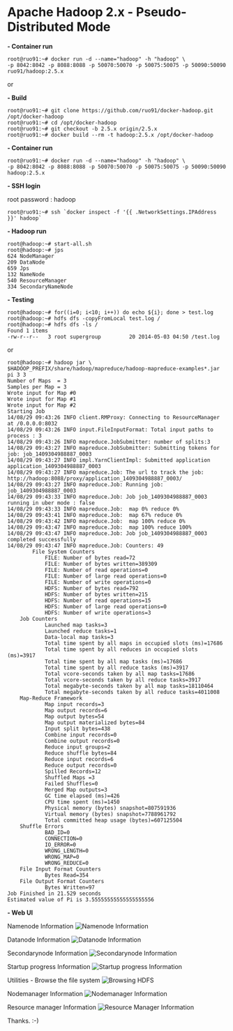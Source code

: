 # Apache Hadoop 2.x - Pseudo-Distributed Mode
**- Container run**

    root@ruo91:~# docker run -d --name="hadoop" -h "hadoop" \
    -p 8042:8042 -p 8088:8088 -p 50070:50070 -p 50075:50075 -p 50090:50090 ruo91/hadoop:2.5.x
or

**- Build**

    root@ruo91:~# git clone https://github.com/ruo91/docker-hadoop.git /opt/docker-hadoop
    root@ruo91:~# cd /opt/docker-hadoop
    root@ruo91:~# git checkout -b 2.5.x origin/2.5.x
    root@ruo91:~# docker build --rm -t hadoop:2.5.x /opt/docker-hadoop

**- Container run**

    root@ruo91:~# docker run -d --name="hadoop" -h "hadoop" \
    -p 8042:8042 -p 8088:8088 -p 50070:50070 -p 50075:50075 -p 50090:50090 hadoop:2.5.x

**- SSH login**

root password : hadoop

    root@ruo91:~# ssh `docker inspect -f '{{ .NetworkSettings.IPAddress }}' hadoop`

**- Hadoop run**

    root@hadoop:~# start-all.sh
    root@hadoop:~# jps
    624 NodeManager
    209 DataNode
    659 Jps
    132 NameNode
    540 ResourceManager
    334 SecondaryNameNode

**- Testing**

    root@hadoop:~# for((i=0; i<10; i++)) do echo ${i}; done > test.log
    root@hadoop:~# hdfs dfs -copyFromLocal test.log /
    root@hadoop:~# hdfs dfs -ls /
    Found 1 items
    -rw-r--r--   3 root supergroup         20 2014-05-03 04:50 /test.log
or

    root@hadoop:~# hadoop jar \
    $HADOOP_PREFIX/share/hadoop/mapreduce/hadoop-mapreduce-examples*.jar pi 3 3
    Number of Maps  = 3
    Samples per Map = 3
    Wrote input for Map #0
    Wrote input for Map #1
    Wrote input for Map #2
    Starting Job
    14/08/29 09:43:26 INFO client.RMProxy: Connecting to ResourceManager at /0.0.0.0:8032
    14/08/29 09:43:26 INFO input.FileInputFormat: Total input paths to process : 3
    14/08/29 09:43:26 INFO mapreduce.JobSubmitter: number of splits:3
    14/08/29 09:43:27 INFO mapreduce.JobSubmitter: Submitting tokens for job: job_1409304988887_0003
    14/08/29 09:43:27 INFO impl.YarnClientImpl: Submitted application application_1409304988887_0003
    14/08/29 09:43:27 INFO mapreduce.Job: The url to track the job: http://hadoop:8088/proxy/application_1409304988887_0003/
    14/08/29 09:43:27 INFO mapreduce.Job: Running job: job_1409304988887_0003
    14/08/29 09:43:33 INFO mapreduce.Job: Job job_1409304988887_0003 running in uber mode : false
    14/08/29 09:43:33 INFO mapreduce.Job:  map 0% reduce 0%
    14/08/29 09:43:41 INFO mapreduce.Job:  map 67% reduce 0%
    14/08/29 09:43:42 INFO mapreduce.Job:  map 100% reduce 0%
    14/08/29 09:43:47 INFO mapreduce.Job:  map 100% reduce 100%
    14/08/29 09:43:47 INFO mapreduce.Job: Job job_1409304988887_0003 completed successfully
    14/08/29 09:43:47 INFO mapreduce.Job: Counters: 49
            File System Counters
                FILE: Number of bytes read=72
                FILE: Number of bytes written=389309
                FILE: Number of read operations=0
                FILE: Number of large read operations=0
                FILE: Number of write operations=0
                HDFS: Number of bytes read=792
                HDFS: Number of bytes written=215
                HDFS: Number of read operations=15
                HDFS: Number of large read operations=0
                HDFS: Number of write operations=3
        Job Counters
                Launched map tasks=3
                Launched reduce tasks=1
                Data-local map tasks=3
                Total time spent by all maps in occupied slots (ms)=17686
                Total time spent by all reduces in occupied slots (ms)=3917
                Total time spent by all map tasks (ms)=17686
                Total time spent by all reduce tasks (ms)=3917
                Total vcore-seconds taken by all map tasks=17686
                Total vcore-seconds taken by all reduce tasks=3917
                Total megabyte-seconds taken by all map tasks=18110464
                Total megabyte-seconds taken by all reduce tasks=4011008
        Map-Reduce Framework
                Map input records=3
                Map output records=6
                Map output bytes=54
                Map output materialized bytes=84
                Input split bytes=438
                Combine input records=0
                Combine output records=0
                Reduce input groups=2
                Reduce shuffle bytes=84
                Reduce input records=6
                Reduce output records=0
                Spilled Records=12
                Shuffled Maps =3
                Failed Shuffles=0
                Merged Map outputs=3
                GC time elapsed (ms)=426
                CPU time spent (ms)=1450
                Physical memory (bytes) snapshot=807591936
                Virtual memory (bytes) snapshot=7788961792
                Total committed heap usage (bytes)=607125504
        Shuffle Errors
                BAD_ID=0
                CONNECTION=0
                IO_ERROR=0
                WRONG_LENGTH=0
                WRONG_MAP=0
                WRONG_REDUCE=0
        File Input Format Counters
                Bytes Read=354
        File Output Format Counters
                Bytes Written=97
    Job Finished in 21.529 seconds
    Estimated value of Pi is 3.55555555555555555556

**- Web UI**

Namenode Information
![Namenode Information][1]

Datanode Information
![Datanode Information][2]

Secondarynode Information
![Secondarynode Information][3]

Startup progress Information
![Startup progress Information][4]

Utilities - Browse the file system
![Browsing HDFS][5]

Nodemanager Information
![Nodemanager Information][6]

Resource manager Information
![Resource Manager Information][7]


Thanks. :-)


  [1]: http://cdn.yongbok.net/ruo91/img/hadoop/2.x/apache_hadoop_namenode.png
  [2]: http://cdn.yongbok.net/ruo91/img/hadoop/2.x/apache_hadoop_datanode.png
  [3]: http://cdn.yongbok.net/ruo91/img/hadoop/2.x/apache_hadoop_secondarynode.png
  [4]: http://cdn.yongbok.net/ruo91/img/hadoop/2.x/apache_hadoop_startup_progress.png
  [5]: http://cdn.yongbok.net/ruo91/img/hadoop/2.x/apache_hadoop_browsing_hdfs.png
  [6]: http://cdn.yongbok.net/ruo91/img/hadoop/2.x/apache_hadoop_nodemanager.png
  [7]: http://cdn.yongbok.net/ruo91/img/hadoop/2.x/apache_hadoop_resourcemanager.png
